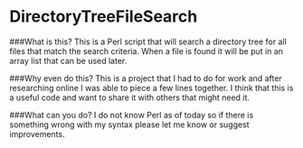 DirectoryTreeFileSearch
=======================

###What is this?
This is a Perl script that will search a directory tree for all files that match the search criteria. When a file is found
it will be put in an array list that can be used later. 

###Why even do this?
This is a project that I had to do for work and after researching online I was able to piece a few lines together. I think 
that this is a useful code and want to share it with others that might need it.

###What can you do?
I do not know Perl as of today so if there is something wrong with my syntax please let me know or suggest improvements.

